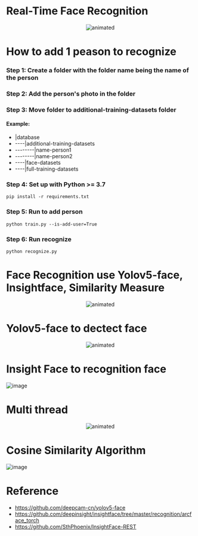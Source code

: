 # Real-Time Face Recognition
<p align="center">
  <img src="./static/results/face-recognition.gif" alt="animated" />
</p>

# How to add 1 peason to recognize
### Step 1: Create a folder with the folder name being the name of the person
### Step 2: Add the person's photo in the folder
### Step 3: Move folder to additional-training-datasets folder
#### Example:

- |database
- ----|additional-training-datasets
- --------|name-person1
- --------|name-person2
- ----|face-datasets
- ----|full-training-datasets

### Step 4: Set up with Python >= 3.7
````
pip install -r requirements.txt
````
### Step 5: Run to add person
````
python train.py --is-add-user=True
````
### Step 6: Run recognize
````
python recognize.py
````
# Face Recognition use Yolov5-face, Insightface, Similarity Measure 
<p align="center">
  <img src="./static/results/workflow.png" alt="animated" />
</p>

# Yolov5-face to dectect face
<p align="center">
  <img src="./static/results/face-detection.gif" alt="animated" />
</p>

# Insight Face to recognition face
![image](https://user-images.githubusercontent.com/80930272/160270088-a3760d88-ebc8-4535-907e-6b684276755a.png)

# Multi thread
<p align="center">
  <img src="https://user-images.githubusercontent.com/80930272/165548024-6d25fbe4-057f-4123-a3f9-3912cce2b73b.png" alt="animated" />
</p>

# Cosine Similarity Algorithm
![image](https://user-images.githubusercontent.com/80930272/160270156-37fe3269-ca65-4692-a3b2-e9568b3876f8.png)

# Reference
- https://github.com/deepcam-cn/yolov5-face
- https://github.com/deepinsight/insightface/tree/master/recognition/arcface_torch
- https://github.com/SthPhoenix/InsightFace-REST
